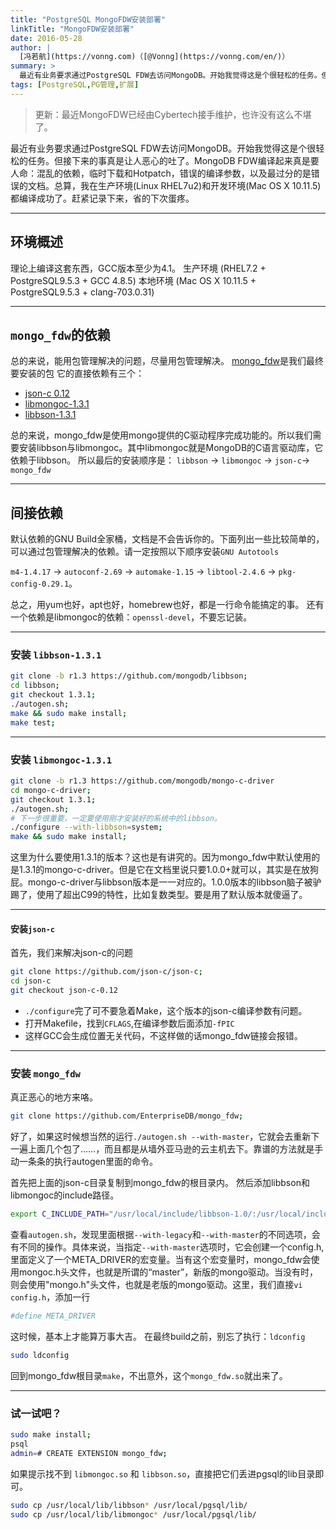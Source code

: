 ```yaml
---
title: "PostgreSQL MongoFDW安装部署"
linkTitle: "MongoFDW安装部署"
date: 2016-05-28
author: |
  [冯若航](https://vonng.com)（[@Vonng](https://vonng.com/en/)）
summary: >
  最近有业务要求通过PostgreSQL FDW去访问MongoDB。开始我觉得这是个很轻松的任务。但接下来的事真是让人恶心的吐了。MongoDB FDW编译起来真是要人命：混乱的依赖，临时下载和Hotpatch，错误的编译参数，以及最过分的是错误的文档。总算，我在生产环境(Linux RHEL7u2)和开发环境(Mac OS X 10.11.5)都编译成功了。赶紧记录下来，省的下次蛋疼。
tags: [PostgreSQL,PG管理,扩展]
---
```


> 更新：最近MongoFDW已经由Cybertech接手维护，也许没有这么不堪了。

最近有业务要求通过PostgreSQL FDW去访问MongoDB。开始我觉得这是个很轻松的任务。但接下来的事真是让人恶心的吐了。MongoDB FDW编译起来真是要人命：混乱的依赖，临时下载和Hotpatch，错误的编译参数，以及最过分的是错误的文档。总算，我在生产环境(Linux RHEL7u2)和开发环境(Mac OS X 10.11.5)都编译成功了。赶紧记录下来，省的下次蛋疼。


----------

## 环境概述

理论上编译这套东西，GCC版本至少为4.1。
生产环境 (RHEL7.2 + PostgreSQL9.5.3 + GCC 4.8.5)
本地环境 (Mac OS X 10.11.5 + PostgreSQL9.5.3 + clang-703.0.31)


----------

## `mongo_fdw`的依赖

总的来说，能用包管理解决的问题，尽量用包管理解决。
[mongo_fdw](https://github.com/EnterpriseDB/mongo_fdw "mongo_fdw")是我们最终要安装的包
它的直接依赖有三个：
* [json-c 0.12](https://github.com/json-c/json-c/tree/json-c-0.12 "json-c 0.12")
* [libmongoc-1.3.1](https://github.com/mongodb/mongo-c-driver/tree/r1.3 "libmongoc-1.3.1")
* [libbson-1.3.1](https://github.com/mongodb/libbson/tree/r1.3 "libbson-1.3.1")

总的来说，mongo_fdw是使用mongo提供的C驱动程序完成功能的。所以我们需要安装libbson与libmongoc。其中libmongoc就是MongoDB的C语言驱动库，它依赖于libbson。
所以最后的安装顺序是：
`libbson` &rarr; `libmongoc` &rarr; `json-c`&rarr; `mongo_fdw`


----------

## 间接依赖

默认依赖的GNU Build全家桶，文档是不会告诉你的。下面列出一些比较简单的，可以通过包管理解决的依赖。请一定按照以下顺序安装`GNU Autotools`

`m4-1.4.17` &rarr; `autoconf-2.69` &rarr; `automake-1.15` &rarr; `libtool-2.4.6` &rarr; `pkg-config-0.29.1`。

总之，用yum也好，apt也好，homebrew也好，都是一行命令能搞定的事。 还有一个依赖是libmongoc的依赖：`openssl-devel`，不要忘记装。


----------

### 安装 `libbson-1.3.1`

```bash
git clone -b r1.3 https://github.com/mongodb/libbson;
cd libbson;
git checkout 1.3.1;
./autogen.sh;
make && sudo make install;
make test;
```


----------

### 安装 `libmongoc-1.3.1`

```bash
git clone -b r1.3 https://github.com/mongodb/mongo-c-driver
cd mongo-c-driver;
git checkout 1.3.1;
./autogen.sh;
# 下一步很重要，一定要使用刚才安装好的系统中的libbson。
./configure --with-libbson=system;
make && sudo make install;
```

这里为什么要使用1.3.1的版本？这也是有讲究的。因为mongo_fdw中默认使用的是1.3.1的mongo-c-driver。但是它在文档里说只要1.0.0+就可以，其实是在放狗屁。mongo-c-driver与libbson版本是一一对应的。1.0.0版本的libbson脑子被驴踢了，使用了超出C99的特性，比如复数类型。要是用了默认版本就傻逼了。


----------

#### 安装`json-c`

首先，我们来解决json-c的问题

```bash
git clone https://github.com/json-c/json-c;
cd json-c
git checkout json-c-0.12
```

- `./configure`完了可不要急着Make，这个版本的json-c编译参数有问题。
- 打开Makefile，找到`CFLAGS`,在编译参数后面添加`-fPIC`
- 这样GCC会生成位置无关代码，不这样做的话mongo_fdw链接会报错。



----------

### 安装 `mongo_fdw`

真正恶心的地方来咯。

```bash
git clone https://github.com/EnterpriseDB/mongo_fdw;
```

好了，如果这时候想当然的运行`./autogen.sh --with-master`，它就会去重新下一遍上面几个包了……，而且都是从墙外亚马逊的云主机去下。靠谱的方法就是手动一条条的执行autogen里面的命令。

首先把上面的json-c目录复制到mongo_fdw的根目录内。 然后添加libbson和libmongoc的include路径。

```bash
export C_INCLUDE_PATH="/usr/local/include/libbson-1.0/:/usr/local/include/libmongoc-1.0:$C_INCLUDE_PATH"
```

查看`autogen.sh`，发现里面根据`--with-legacy`和`--with-master`的不同选项，会有不同的操作。具体来说，当指定`--with-master`选项时，它会创建一个config.h,里面定义了一个META_DRIVER的宏变量。当有这个宏变量时，mongo_fdw会使用mongoc.h头文件，也就是所谓的“master”，新版的mongo驱动。当没有时，则会使用"mongo.h"头文件，也就是老版的mongo驱动。这里，我们直接`vi config.h`，添加一行

```bash
#define META_DRIVER
```

这时候，基本上才能算万事大吉。 在最终build之前，别忘了执行：`ldconfig`

```bash
sudo ldconfig
```

回到mongo_fdw根目录`make`，不出意外，这个`mongo_fdw.so`就出来了。


----------

### 试一试吧？

```bash
sudo make install;
psql
admin=# CREATE EXTENSION mongo_fdw;
```

如果提示找不到 `libmongoc.so` 和 `libbson.so`，直接把它们丢进pgsql的lib目录即可。

```bash
sudo cp /usr/local/lib/libbson* /usr/local/pgsql/lib/
sudo cp /usr/local/lib/libmongoc* /usr/local/pgsql/lib/
```
